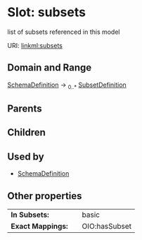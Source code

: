 
# Slot: subsets


list of subsets referenced in this model

URI: [linkml:subsets](https://w3id.org/linkml/subsets)


## Domain and Range

[SchemaDefinition](SchemaDefinition.md) &#8594;  <sub>0..\*</sub> [SubsetDefinition](SubsetDefinition.md)

## Parents


## Children


## Used by

 * [SchemaDefinition](SchemaDefinition.md)

## Other properties

|  |  |  |
| --- | --- | --- |
| **In Subsets:** | | basic |
| **Exact Mappings:** | | OIO:hasSubset |


